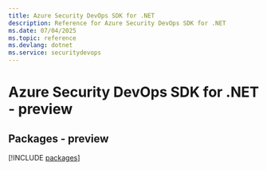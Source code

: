 ```yaml
---
title: Azure Security DevOps SDK for .NET
description: Reference for Azure Security DevOps SDK for .NET
ms.date: 07/04/2025
ms.topic: reference
ms.devlang: dotnet
ms.service: securitydevops
---
```

# Azure Security DevOps SDK for .NET - preview
## Packages - preview
[!INCLUDE [packages](security-devops-index.md)]